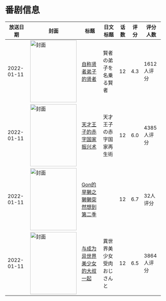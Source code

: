 # 番剧信息

|放送日期|封面|标题|日文标题|话数|评分|评分人数|
|---|---|---|---|---|---|---|
|2022-01-11|<img src="https://lain.bgm.tv/pic/cover/c/b3/5c/307378_gHP47.jpg" alt="封面" style="width:150px;height:200px;object-fit:cover;">|[自称贤者弟子的贤者](https://bangumi.tv/subject/307378)|賢者の弟子を名乗る賢者|12|4.3|1612人评分|
|2022-01-11|<img src="https://lain.bgm.tv/pic/cover/c/26/e2/326868_Kb630.jpg" alt="封面" style="width:150px;height:200px;object-fit:cover;">|[天才王子的赤字国家振兴术](https://bangumi.tv/subject/326868)|天才王子の赤字国家再生術|12|6.0|4385人评分|
|2022-01-11|<img src="https://lain.bgm.tv/pic/cover/c/27/a3/363400_b625I.jpg" alt="封面" style="width:150px;height:200px;object-fit:cover;">|[Gon的旱獭之獭獭突然想到 第二季](https://bangumi.tv/subject/363400)||12|6.7|32人评分|
|2022-01-11|<img src="https://lain.bgm.tv/pic/cover/c/35/19/336458_k6K0q.jpg" alt="封面" style="width:150px;height:200px;object-fit:cover;">|[与成为异世界美少女的大叔一起](https://bangumi.tv/subject/336458)|異世界美少女受肉おじさんと|12|6.5|3864人评分|
